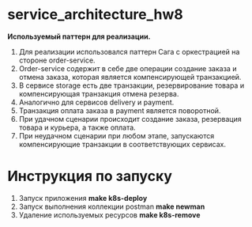 # service_architecture_hw8

**Используемый паттерн для реализации.**
1. Для реализации использовался паттерн Сага с оркестрацией на стороне order-service.
2. Order-service содержит в себе две операции создание заказа и отмена заказа, которая является компенсирующей транзакцией.
3. В сервисе storage есть две транзакции, резервирование товара и компенсирующая транзакция отмена резерва.
4. Аналогично для сервисов delivery и payment.
5. Транзакция оплата заказа в payment является поворотной.
6. При удачном сценарии происходит создание заказа, резервация товара и курьера, а также оплата.
7. При неудачном сценарии при любом этапе, запускаются компенсирующие транзакции в соответствующих сервисах.


# Инструкция по запуску
1. Запуск приложения **make k8s-deploy**
3. Запуск выполнения коллекции postman **make newman**
3. Удаление используемых ресурсов **make k8s-remove**
